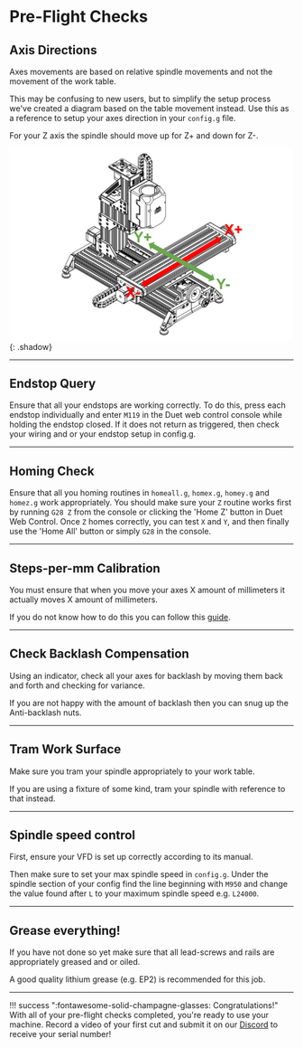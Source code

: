 # Pre-Flight Checks

## Axis Directions
Axes movements are based on relative spindle movements and not the movement of the work table.

This may be confusing to new users, but to simplify the setup process we've created a diagram based on the
table movement instead. Use this as a reference to setup your axes direction in your `config.g` file.

For your Z axis the spindle should move up for Z+ and down for Z-.

![Axis direction diagram](../img/pre_flight_checks/pre_flight_checks_step_0.png){: .shadow}

---

## Endstop Query
Ensure that all your endstops are working correctly. To do this, press each endstop individually and enter
`M119` in the Duet web control console while holding the endstop closed. If it does not return as triggered,
then check your wiring and or your endstop setup in config.g.

---

## Homing Check
Ensure that all you homing routines in `homeall.g`, `homex.g`, `homey.g` and `homez.g` work appropriately. You should make sure your `Z` routine works first by running `G28 Z` from the console or clicking the 'Home Z' button in Duet Web Control. Once `Z` homes correctly, you can test `X` and `Y`, and then finally use the 'Home All' button or simply `G28` in the console.

---

## Steps-per-mm Calibration
You must ensure that when you move your axes X amount of millimeters it actually moves X amount of
millimeters.

<!-- TODO: Find relevant guide -->
If you do not know how to do this you can follow this [guide](https://google.co.uk).

---

## Check Backlash Compensation
Using an indicator, check all your axes for backlash by moving them back and forth and checking for variance.

If you are not happy with the amount of backlash then you can snug up the Anti-backlash nuts.

---

## Tram Work Surface
Make sure you tram your spindle appropriately to your work table.

If you are using a fixture of some kind, tram your spindle with reference to that instead.

---

## Spindle speed control
First, ensure your VFD is set up correctly according to its manual.

Then make sure to set your max spindle speed in `config.g`. Under the spindle section of your config find
the line beginning with `M950` and change the value found after `L` to your maximum spindle speed e.g. `L24000`.

---

## Grease everything!
If you have not done so yet make sure that all lead-screws and rails are appropriately greased and or oiled.

A good quality lithium grease (e.g. EP2) is recommended for this job.

---

!!! success ":fontawesome-solid-champagne-glasses: Congratulations!"
    With all of your pre-flight checks completed, you're ready to use your machine.
    Record a video of your first cut and submit it on our [Discord](https://discord.gg/ya4UUj7ax2) to receive your serial number!